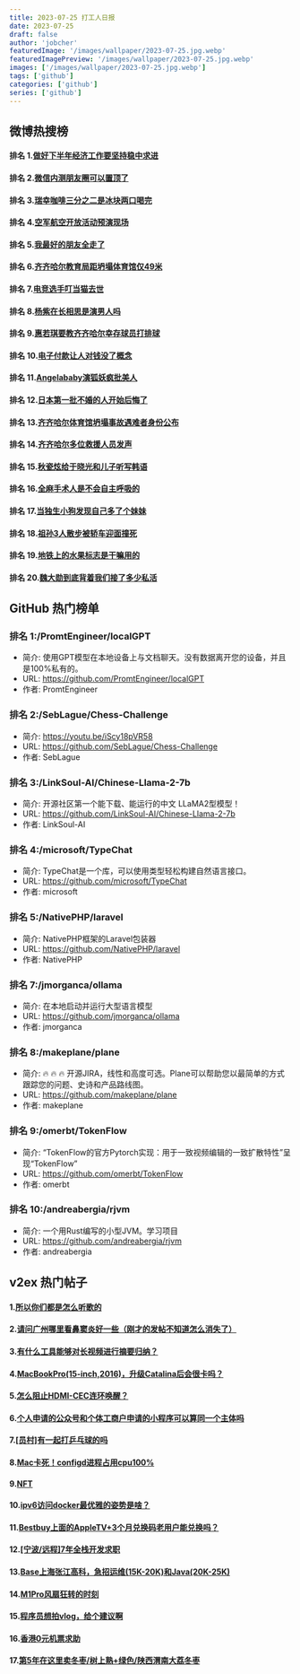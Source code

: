 ```yaml
---
title: 2023-07-25 打工人日报
date: 2023-07-25
draft: false
author: 'jobcher'
featuredImage: '/images/wallpaper/2023-07-25.jpg.webp'
featuredImagePreview: '/images/wallpaper/2023-07-25.jpg.webp'
images: ['/images/wallpaper/2023-07-25.jpg.webp']
tags: ['github']
categories: ['github']
series: ['github']
---
```


## 微博热搜榜

#### 排名 1.[做好下半年经济工作要坚持稳中求进](https://s.weibo.com/weibo?q=做好下半年经济工作要坚持稳中求进)
#### 排名 2.[微信内测朋友圈可以置顶了](https://s.weibo.com/weibo?q=微信内测朋友圈可以置顶了)
#### 排名 3.[瑞幸咖啡三分之二是冰块两口喝完](https://s.weibo.com/weibo?q=瑞幸咖啡三分之二是冰块两口喝完)
#### 排名 4.[空军航空开放活动预演现场](https://s.weibo.com/weibo?q=空军航空开放活动预演现场)
#### 排名 5.[我最好的朋友全走了](https://s.weibo.com/weibo?q=我最好的朋友全走了)
#### 排名 6.[齐齐哈尔教育局距坍塌体育馆仅49米](https://s.weibo.com/weibo?q=齐齐哈尔教育局距坍塌体育馆仅49米)
#### 排名 7.[电竞选手叮当猫去世](https://s.weibo.com/weibo?q=电竞选手叮当猫去世)
#### 排名 8.[杨紫在长相思是演男人吗](https://s.weibo.com/weibo?q=杨紫在长相思是演男人吗)
#### 排名 9.[惠若琪要教齐齐哈尔幸存球员打排球](https://s.weibo.com/weibo?q=惠若琪要教齐齐哈尔幸存球员打排球)
#### 排名 10.[电子付款让人对钱没了概念](https://s.weibo.com/weibo?q=电子付款让人对钱没了概念)
#### 排名 11.[Angelababy演狐妖疯批美人](https://s.weibo.com/weibo?q=Angelababy演狐妖疯批美人)
#### 排名 12.[日本第一批不婚的人开始后悔了](https://s.weibo.com/weibo?q=日本第一批不婚的人开始后悔了)
#### 排名 13.[齐齐哈尔体育馆坍塌事故遇难者身份公布](https://s.weibo.com/weibo?q=齐齐哈尔体育馆坍塌事故遇难者身份公布)
#### 排名 14.[齐齐哈尔多位救援人员发声](https://s.weibo.com/weibo?q=齐齐哈尔多位救援人员发声)
#### 排名 15.[秋瓷炫给于晓光和儿子听写韩语](https://s.weibo.com/weibo?q=秋瓷炫给于晓光和儿子听写韩语)
#### 排名 16.[全麻手术人是不会自主呼吸的](https://s.weibo.com/weibo?q=全麻手术人是不会自主呼吸的)
#### 排名 17.[当独生小狗发现自己多了个妹妹](https://s.weibo.com/weibo?q=当独生小狗发现自己多了个妹妹)
#### 排名 18.[祖孙3人散步被轿车迎面撞死](https://s.weibo.com/weibo?q=祖孙3人散步被轿车迎面撞死)
#### 排名 19.[地铁上的水果标志是干嘛用的](https://s.weibo.com/weibo?q=地铁上的水果标志是干嘛用的)
#### 排名 20.[魏大勋到底背着我们接了多少私活](https://s.weibo.com/weibo?q=魏大勋到底背着我们接了多少私活)
## GitHub 热门榜单

### 排名 1:/PromtEngineer/localGPT
- 简介: 使用GPT模型在本地设备上与文档聊天。没有数据离开您的设备，并且是100%私有的。
- URL: https://github.com/PromtEngineer/localGPT
- 作者: PromtEngineer 

### 排名 2:/SebLague/Chess-Challenge
- 简介: https://youtu.be/iScy18pVR58
- URL: https://github.com/SebLague/Chess-Challenge
- 作者: SebLague 

### 排名 3:/LinkSoul-AI/Chinese-Llama-2-7b
- 简介: 开源社区第一个能下载、能运行的中文 LLaMA2型模型！
- URL: https://github.com/LinkSoul-AI/Chinese-Llama-2-7b
- 作者: LinkSoul-AI 

### 排名 4:/microsoft/TypeChat
- 简介: TypeChat是一个库，可以使用类型轻松构建自然语言接口。
- URL: https://github.com/microsoft/TypeChat
- 作者: microsoft 

### 排名 5:/NativePHP/laravel
- 简介: NativePHP框架的Laravel包装器
- URL: https://github.com/NativePHP/laravel
- 作者: NativePHP 

### 排名 7:/jmorganca/ollama
- 简介: 在本地启动并运行大型语言模型
- URL: https://github.com/jmorganca/ollama
- 作者: jmorganca 

### 排名 8:/makeplane/plane
- 简介: 🔥 🔥 🔥 开源JIRA，线性和高度可选。Plane可以帮助您以最简单的方式跟踪您的问题、史诗和产品路线图。
- URL: https://github.com/makeplane/plane
- 作者: makeplane 

### 排名 9:/omerbt/TokenFlow
- 简介: “TokenFlow的官方Pytorch实现：用于一致视频编辑的一致扩散特性”呈现“TokenFlow”
- URL: https://github.com/omerbt/TokenFlow
- 作者: omerbt 

### 排名 10:/andreabergia/rjvm
- 简介: 一个用Rust编写的小型JVM。学习项目
- URL: https://github.com/andreabergia/rjvm
- 作者: andreabergia 

## v2ex 热门帖子

#### 1.[所以你们都是怎么听歌的](https://www.v2ex.com/t/959420#reply44)
#### 2.[请问广州哪里看鼻窦炎好一些（刚才的发帖不知道怎么消失了）](https://www.v2ex.com/t/959413#reply15)
#### 3.[有什么工具能够对长视频进行摘要归纳？](https://www.v2ex.com/t/959408#reply11)
#### 4.[MacBookPro(15-inch,2016)，升级Catalina后会很卡吗？](https://www.v2ex.com/t/959406#reply6)
#### 5.[怎么阻止HDMI-CEC连环唤醒？](https://www.v2ex.com/t/959422#reply6)
#### 6.[个人申请的公众号和个体工商户申请的小程序可以算同一个主体吗](https://www.v2ex.com/t/959412#reply4)
#### 7.[[员村]有一起打乒乓球的吗](https://www.v2ex.com/t/959407#reply2)
#### 8.[Mac卡死！configd进程占用cpu100%](https://www.v2ex.com/t/959414#reply2)
#### 9.[NFT](https://www.v2ex.com/t/959409#reply1)
#### 10.[ipv6访问docker最优雅的姿势是啥？](https://www.v2ex.com/t/959423#reply1)
#### 11.[Bestbuy上面的AppleTV+3个月兑换码老用户能兑换吗？](https://www.v2ex.com/t/959411#reply0)
#### 12.[[宁波/远程]7年全栈开发求职](https://www.v2ex.com/t/959415#reply0)
#### 13.[Base上海张江高科，急招运维(15K-20K)和Java(20K-25K)](https://www.v2ex.com/t/959418#reply0)
#### 14.[M1Pro风扇狂转的时刻](https://www.v2ex.com/t/959419#reply0)
#### 15.[程序员想拍vlog，给个建议啊](https://www.v2ex.com/t/959421#reply0)
#### 16.[香港0元机票求助](https://www.v2ex.com/t/959424#reply0)
#### 17.[第5年在这里卖冬枣/树上熟+绿色/陕西渭南大荔冬枣](https://www.v2ex.com/t/959425#reply0)
